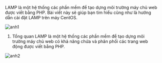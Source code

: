 LAMP là một hệ thống các phần mềm để tạo dựng môi trường máy chủ web được viết bằng PHP. Bài viết này sẽ giúp bạn tìm hiểu cũng như là hướng dẫn cài đặt LAMP trên máy CentOS.

![anh1](https://image.prntscr.com/image/BBUVywT_ScmKiViH7BimwQ.png)

1. Tổng quan
LAMP là một hệ thống các phần mềm để tạo dựng môi trường máy chủ web có khả năng chứa và phân phối các trang web động được viết bằng PHP.

![anh2](https://image.prntscr.com/image/jR_0NVp9TQCYr6PlSJmczg.png)